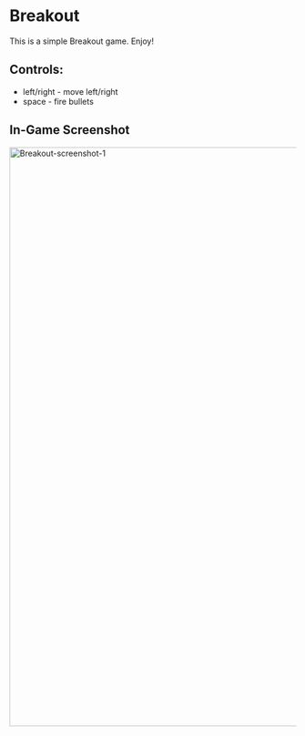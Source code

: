 # Breakout
This is a simple Breakout game. Enjoy!

## Controls:
- left/right - move left/right
- space - fire bullets


## In-Game Screenshot
<img width="1017" alt="Breakout-screenshot-1" src="https://github.com/iamyoungk/breakout/assets/102649466/a898b923-a131-4095-a1b9-7776efc2a79a">


